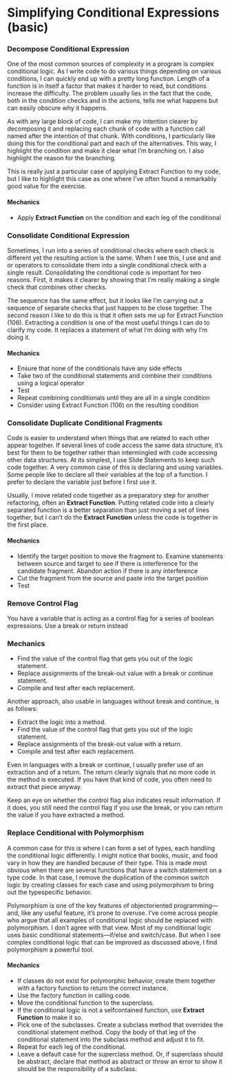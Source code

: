 # Simplifying Conditional Expressions \(basic\)

### Decompose Conditional Expression

One of the most common sources of complexity in a program is complex conditional logic. As I write code to do various things depending on various conditions, I can quickly end up with a pretty long function. Length of a function is in itself a factor that makes it harder to read, but conditions increase the difficulty. The problem usually lies in the fact that the code, both in the condition checks and in the actions, tells me what happens but can easily obscure why it happens.

As with any large block of code, I can make my intention clearer by decomposing it and replacing each chunk of code with a function call named after the intention of that chunk. With conditions, I particularly like doing this for the conditional part and each of the alternatives. This way, I highlight the condition and make it clear what I’m branching on. I also highlight the reason for the branching.

This is really just a particular case of applying Extract Function to my code, but I like to highlight this case as one where I’ve often found a remarkably good value for the exercise.

#### Mechanics

* Apply **Extract Function** on the condition and each leg of the conditional

### Consolidate Conditional Expression

Sometimes, I run into a series of conditional checks where each check is different yet the resulting action is the same. When I see this, I use and and or operators to consolidate them into a single conditional check with a single result. Consolidating the conditional code is important for two reasons. First, it makes it clearer by showing that I’m really making a single check that combines other checks.

The sequence has the same effect, but it looks like I’m carrying out a sequence of separate checks that just happen to be close together. The second reason I like to do this is that it often sets me up for Extract Function \(106\). Extracting a condition is one of the most useful things I can do to clarify my code. It replaces a statement of what I’m doing with why I’m doing it.

#### Mechanics

* Ensure that none of the conditionals have any side effects
* Take two of the conditional statements and combine their conditions using a logical operator
* Test
* Repeat combining conditionals until they are all in a single condition
* Consider using Extract Function \(106\) on the resulting condition

### Consolidate Duplicate Conditional Fragments

Code is easier to understand when things that are related to each other appear together. If several lines of code access the same data structure, it’s best for them to be together rather than intermingled with code accessing other data structures. At its simplest, I use Slide Statements to keep such code together. A very common case of this is declaring and using variables. Some people like to declare all their variables at the top of a function. I prefer to declare the variable just before I first use it.

Usually, I move related code together as a preparatory step for another refactoring, often an **Extract Function**. Putting related code into a clearly separated function is a better separation than just moving a set of lines together, but I can’t do the **Extract Function** unless the code is together in the first place.

#### Mechanics

* Identify the target position to move the fragment to. Examine statements between source and target to see if there is interference for the candidate fragment. Abandon action if there is any interference
* Cut the fragment from the source and paste into the target position
* Test

### Remove Control Flag

You have a variable that is acting as a control flag for a series of boolean expressions. Use a break or return instead

### Mechanics

* Find the value of the control flag that gets you out of the logic statement. 
* Replace assignments of the break-out value with a break or continue statement. 
* Compile and test after each replacement.

Another approach, also usable in languages without break and continue, is as follows:

* Extract the logic into a method.
* Find the value of the control flag that gets you out of the logic statement.
* Replace assignments of the break-out value with a return.
* Compile and test after each replacement. 

Even in languages with a break or continue, I usually prefer use of an extraction and of a return. The return clearly signals that no more code in the method is executed. If you have that kind of code, you often need to extract that piece anyway. 

Keep an eye on whether the control flag also indicates result information. If it does, you still need the control flag if you use the break, or you can return the value if you have extracted a method.

### Replace Conditional with Polymorphism

A common case for this is where I can form a set of types, each handling the conditional logic differently. I might notice that books, music, and food vary in how they are handled because of their type. This is made most obvious when there are several functions that have a switch statement on a type code. In that case, I remove the duplication of the common switch logic by creating classes for each case and using polymorphism to bring out the typespecific behavior.

Polymorphism is one of the key features of objectoriented programming—and, like any useful feature, it’s prone to overuse. I’ve come across people who argue that all examples of conditional logic should be replaced with polymorphism. I don’t agree with that view. Most of my conditional logic uses basic conditional statements—if/else and switch/case. But when I see complex conditional logic that can be improved as discussed above, I find polymorphism a powerful tool.

#### Mechanics

* If classes do not exist for polymorphic behavior, create them together with a factory function to return the correct instance.
* Use the factory function in calling code.
* Move the conditional function to the superclass.
* If the conditional logic is not a selfcontained function, use **Extract Function** to make it so.
* Pick one of the subclasses. Create a subclass method that overrides the conditional statement method. Copy the body of that leg of the conditional statement into the subclass method and adjust it to fit.
* Repeat for each leg of the conditional.
* Leave a default case for the superclass method. Or, if superclass should be abstract, declare that method as abstract or throw an error to show it should be the responsibility of a subclass.

